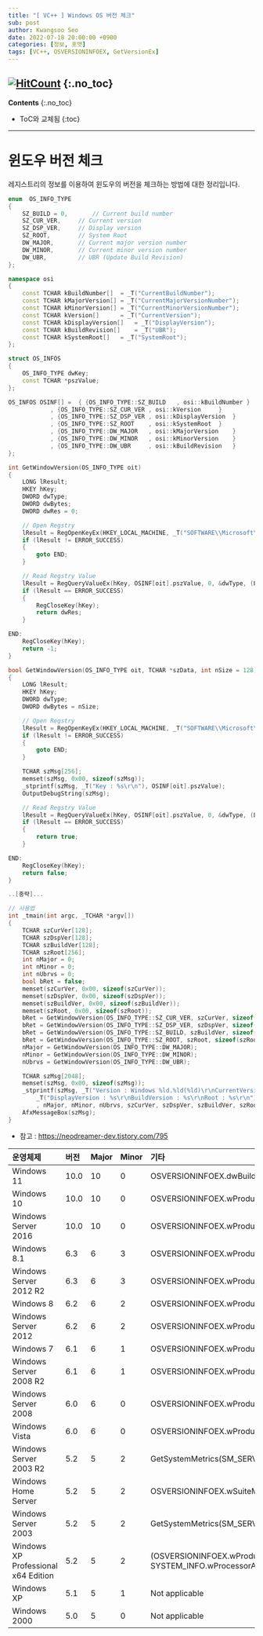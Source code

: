 ```yaml
---
title: "[ VC++ ] Windows OS 버전 체크" 
sub: post
author: Kwangsoo Seo
date: 2022-07-18 20:00:00 +0900
categories: [정보, 포맷]
tags: [VC++, OSVERSIONINFOEX, GetVersionEx]
---
```

[![HitCount](https://hits.dwyl.com/MonosLab/post5.svg?style=flat-square)](http://hits.dwyl.com/MonosLab/post5)
{:.no_toc}
---
**Contents**
{:.no_toc}

* ToC와 교체됨
{:toc}  

---
# **윈도우 버전 체크**  
레지스트리의 정보를 이용하여 윈도우의 버전을 체크하는 방법에 대한 정리입니다.

```cpp
enum  OS_INFO_TYPE
{
	SZ_BUILD = 0,		// Current build number
	SZ_CUR_VER,		// Current version
	SZ_DSP_VER,		// Display version
	SZ_ROOT,		// System Root
	DW_MAJOR,		// Current major version number
	DW_MINOR,		// Current minor version number
	DW_UBR,			// UBR (Update Build Revision)
};

namespace osi
{
	const TCHAR kBuildNumber[]	= _T("CurrentBuildNumber");
	const TCHAR kMajorVersion[]	= _T("CurrentMajorVersionNumber");
	const TCHAR kMinorVersion[]	= _T("CurrentMinorVersionNumber");
	const TCHAR kVersion[]		= _T("CurrentVersion");
	const TCHAR kDisplayVersion[]	= _T("DisplayVersion");
	const TCHAR kBuildRevision[]	= _T("UBR");
	const TCHAR kSystemRoot[]	= _T("SystemRoot");
};

struct OS_INFOS
{
	OS_INFO_TYPE dwKey;
	const TCHAR *pszValue;
};

OS_INFOS OSINF[] =	{ {OS_INFO_TYPE::SZ_BUILD	, osi::kBuildNumber	}
			, {OS_INFO_TYPE::SZ_CUR_VER	, osi::kVersion		}
			, {OS_INFO_TYPE::SZ_DSP_VER	, osi::kDisplayVersion	}
			, {OS_INFO_TYPE::SZ_ROOT	, osi::kSystemRoot	}
			, {OS_INFO_TYPE::DW_MAJOR	, osi::kMajorVersion	}
			, {OS_INFO_TYPE::DW_MINOR	, osi::kMinorVersion	}
			, {OS_INFO_TYPE::DW_UBR		, osi::kBuildRevision	}
};

int GetWindowVersion(OS_INFO_TYPE oit)
{
	LONG lResult;
	HKEY hKey;
	DWORD dwType;
	DWORD dwBytes;
	DWORD dwRes = 0;

	// Open Regstry
	lResult = RegOpenKeyEx(HKEY_LOCAL_MACHINE, _T("SOFTWARE\\Microsoft\\Windows NT\\CurrentVersion"), 0, KEY_QUERY_VALUE, &hKey);
	if (lResult != ERROR_SUCCESS)
	{
		goto END;
	}

	// Read Regstry Value
	lResult = RegQueryValueEx(hKey, OSINF[oit].pszValue, 0, &dwType, (LPBYTE)&dwRes, &dwBytes);
	if (lResult == ERROR_SUCCESS)
	{
		RegCloseKey(hKey);
		return dwRes;
	}

END:
	RegCloseKey(hKey);
	return -1;
}

bool GetWindowVersion(OS_INFO_TYPE oit, TCHAR *szData, int nSize = 128)
{
	LONG lResult;
	HKEY hKey;
	DWORD dwType;
	DWORD dwBytes = nSize;

	// Open Regstry
	lResult = RegOpenKeyEx(HKEY_LOCAL_MACHINE, _T("SOFTWARE\\Microsoft\\Windows NT\\CurrentVersion"), 0, KEY_QUERY_VALUE, &hKey);
	if (lResult != ERROR_SUCCESS)
	{
		goto END;
	}

	TCHAR szMsg[256];
	memset(szMsg, 0x00, sizeof(szMsg));
	_stprintf(szMsg, _T("Key : %s\r\n"), OSINF[oit].pszValue);
	OutputDebugString(szMsg);

	// Read Regstry Value
	lResult = RegQueryValueEx(hKey, OSINF[oit].pszValue, 0, &dwType, (LPBYTE)szData, &dwBytes);
	if (lResult == ERROR_SUCCESS)
	{
		return true;
	}

END:
	RegCloseKey(hKey);
	return false;
}

..[중략]...

// 사용법
int _tmain(int argc, _TCHAR *argv[])
{
	TCHAR szCurVer[128];
	TCHAR szDspVer[128];
	TCHAR szBuildVer[128];
	TCHAR szRoot[256];
	int nMajor = 0;
	int nMinor = 0;
	int nUbrvs = 0;
	bool bRet = false;
	memset(szCurVer, 0x00, sizeof(szCurVer));
	memset(szDspVer, 0x00, sizeof(szDspVer));
	memset(szBuildVer, 0x00, sizeof(szBuildVer));
	memset(szRoot, 0x00, sizeof(szRoot));
	bRet = GetWindowVersion(OS_INFO_TYPE::SZ_CUR_VER, szCurVer, sizeof(szCurVer));
	bRet = GetWindowVersion(OS_INFO_TYPE::SZ_DSP_VER, szDspVer, sizeof(szDspVer));
	bRet = GetWindowVersion(OS_INFO_TYPE::SZ_BUILD, szBuildVer, sizeof(szBuildVer));
	bRet = GetWindowVersion(OS_INFO_TYPE::SZ_ROOT, szRoot, sizeof(szRoot));
	nMajor = GetWindowVersion(OS_INFO_TYPE::DW_MAJOR);
	nMinor = GetWindowVersion(OS_INFO_TYPE::DW_MINOR);
	nUbrvs = GetWindowVersion(OS_INFO_TYPE::DW_UBR);

	TCHAR szMsg[2048];
	memset(szMsg, 0x00, sizeof(szMsg));
	_stprintf(szMsg, _T("Version : Windows %ld.%ld(%ld)\r\nCurrentVersion : %s\r\n") \
		_T("DisplayVersion : %s\r\nBuildVersion : %s\r\nRoot : %s\r\n")
		, nMajor, nMinor, nUbrvs, szCurVer, szDspVer, szBuildVer, szRoot);
	AfxMessageBox(szMsg);
}
```

* 참고 : https://neodreamer-dev.tistory.com/795

|운영체제|버전|Major|Minor|기타|   
| :--- | :--- | :--- | :--- | :--- |   
|Windows 11|10.0|10|0|OSVERSIONINFOEX.dwBuildNumber >= 220000|   
|Windows 10|10.0|10|0|OSVERSIONINFOEX.wProductType == VER_NT_WORKSTATION|   
|Windows Server 2016|10.0|10|0|OSVERSIONINFOEX.wProductType != VER_NT_WORKSTATION|   
|Windows 8.1|6.3|6|3|OSVERSIONINFOEX.wProductType == VER_NT_WORKSTATION|   
|Windows Server 2012 R2|6.3|6|3|OSVERSIONINFOEX.wProductType != VER_NT_WORKSTATION|   
|Windows 8|6.2|6|2|OSVERSIONINFOEX.wProductType == VER_NT_WORKSTATION|   
|Windows Server 2012|6.2|6|2|OSVERSIONINFOEX.wProductType != VER_NT_WORKSTATION|   
|Windows 7|6.1|6|1|OSVERSIONINFOEX.wProductType == VER_NT_WORKSTATION|   
|Windows Server 2008 R2|6.1|6|1|OSVERSIONINFOEX.wProductType != VER_NT_WORKSTATION|   
|Windows Server 2008|6.0|6|0|OSVERSIONINFOEX.wProductType != VER_NT_WORKSTATION|   
|Windows Vista|6.0|6|0|OSVERSIONINFOEX.wProductType == VER_NT_WORKSTATION|   
|Windows Server 2003 R2|5.2|5|2|GetSystemMetrics(SM_SERVERR2) != 0|   
|Windows Home Server|5.2|5|2|OSVERSIONINFOEX.wSuiteMask & VER_SUITE_WH_SERVER|   
|Windows Server 2003|5.2|5|2|GetSystemMetrics(SM_SERVERR2) == 0|   
|Windows XP Professional<br>x64 Edition|5.2|5|2|(OSVERSIONINFOEX.wProductType == VER_NT_WORKSTATION)<br>SYSTEM_INFO.wProcessorArchitecture==PROCESSOR_ARCHITECTURE_AMD64
|Windows XP|5.1|5|1|Not applicable|   
|Windows 2000|5.0|5|0|Not applicable|   

